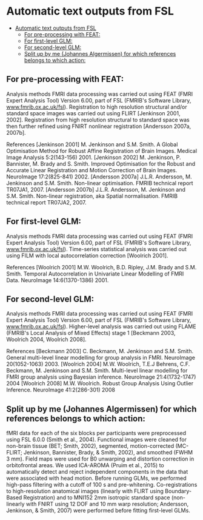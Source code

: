 # Automatic text outputs from FSL

<!-- TOC -->

- [Automatic text outputs from FSL](#automatic-text-outputs-from-fsl)
  - [For pre-processing with FEAT:](#for-pre-processing-with-feat)
  - [For first-level GLM:](#for-first-level-glm)
  - [For second-level GLM:](#for-second-level-glm)
  - [Split up by me (Johannes Algermissen) for which references belongs to which action:](#split-up-by-me-johannes-algermissen-for-which-references-belongs-to-which-action)

<!-- /TOC -->

## For pre-processing with FEAT:

Analysis methods FMRI data processing was carried out using FEAT (FMRI Expert
Analysis Tool) Version 6.00, part of FSL (FMRIB's Software Library,
www.fmrib.ox.ac.uk/fsl). Registration to high resolution structural and/or
standard space images was carried out using FLIRT [Jenkinson 2001, 2002].
Registration from high resolution structural to standard space was then further
refined using FNIRT nonlinear registration [Andersson 2007a, 2007b].

References [Jenkinson 2001] M. Jenkinson and S.M. Smith. A Global Optimisation
Method for Robust Affine Registration of Brain Images. Medical Image Analysis
5:2(143-156) 2001. [Jenkinson 2002] M. Jenkinson, P. Bannister, M. Brady and S.
Smith. Improved Optimisation for the Robust and Accurate Linear Registration and
Motion Correction of Brain Images. NeuroImage 17:2(825-841) 2002. [Andersson
2007a] J.L.R. Andersson, M. Jenkinson and S.M. Smith. Non-linear optimisation.
FMRIB technical report TR07JA1, 2007. [Andersson 2007b] J.L.R. Andersson, M.
Jenkinson and S.M. Smith. Non-linear registration, aka Spatial normalisation.
FMRIB technical report TR07JA2, 2007.

## For first-level GLM:

Analysis methods FMRI data processing was carried out using FEAT (FMRI Expert
Analysis Tool) Version 6.00, part of FSL (FMRIB's Software Library,
www.fmrib.ox.ac.uk/fsl). Time-series statistical analysis was carried out using
FILM with local autocorrelation correction [Woolrich 2001].

References [Woolrich 2001] M.W. Woolrich, B.D. Ripley, J.M. Brady and S.M.
Smith. Temporal Autocorrelation in Univariate Linear Modelling of FMRI Data.
NeuroImage 14:6(1370-1386) 2001.

## For second-level GLM:

Analysis methods FMRI data processing was carried out using FEAT (FMRI Expert
Analysis Tool) Version 6.00, part of FSL (FMRIB's Software Library,
www.fmrib.ox.ac.uk/fsl). Higher-level analysis was carried out using FLAME
(FMRIB's Local Analysis of Mixed Effects) stage 1 [Beckmann 2003, Woolrich 2004,
Woolrich 2008].

References [Beckmann 2003] C. Beckmann, M. Jenkinson and S.M. Smith. General
multi-level linear modelling for group analysis in FMRI. NeuroImage
20(1052-1063) 2003. [Woolrich 2004] M.W. Woolrich, T.E.J Behrens, C.F. Beckmann,
M. Jenkinson and S.M. Smith. Multi-level linear modelling for FMRI group
analysis using Bayesian inference. NeuroImage 21:4(1732-1747) 2004 [Woolrich
2008] M.W. Woolrich. Robust Group Analysis Using Outlier Inference. NeuroImage
41:2(286-301) 2008

## Split up by me (Johannes Algermissen) for which references belongs to which action:

fMRI data for each of the six blocks per participants were preprocessed using
FSL 6.0.0 (Smith et al., 2004). Functional images were cleaned for non-brain
tissue (BET; Smith, 2002), segmented, motion-corrected (MC-FLIRT; Jenkinson,
Bannister, Brady, & Smith, 2002), and smoothed (FWHM 3 mm). Field maps were used
for B0 unwarping and distortion correction in orbitofrontal areas. We used
ICA-AROMA (Pruim et al., 2015) to automatically detect and reject independent
components in the data that were associated with head motion. Before running
GLMs, we performed high-pass filtering with a cutoff of 100 s and pre-whitening.
Co-registrations to high-resolution anatomical images (linearly with FLIRT using
Boundary-Based Registration) and to MNI152 2mm isotropic standard space
(non-linearly with FNIRT using 12 DOF and 10 mm warp resolution; Andersson,
Jenkinson, & Smith, 2007) were performed before fitting first-level GLMs.
